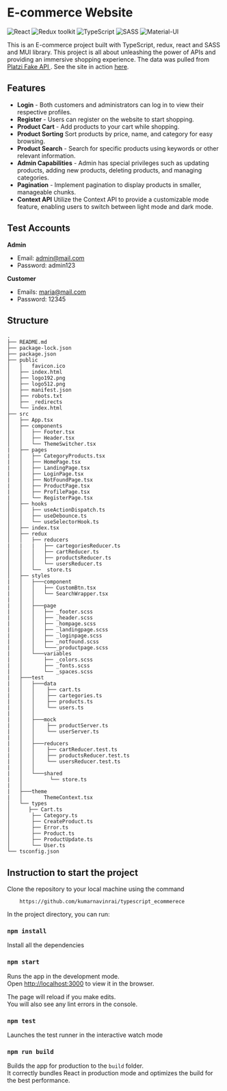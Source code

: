 # E-commerce Website

![React](https://img.shields.io/badge/React-v.18-blue)
![Redux toolkit](https://img.shields.io/badge/RTK-v.1-purple)
![TypeScript](https://img.shields.io/badge/TypeScript-v.4-green)
![SASS](https://img.shields.io/badge/SASS-v.1-hotpink)
![Material-UI](https://img.shields.io/badge/MUI-v5-orange)

This is an E-commerce project built with TypeScript, redux, react and SASS and MUI library. This project is all about unleashing the power of APIs and providing an immersive shopping experience. The data was pulled from [Platzi Fake API ](https://fakeapi.platzi.com/). See the site in action [here](https://shop-goodies.netlify.app/).

## Features

* <b>Login</b> - Both customers and administrators can log in to view their respective profiles.
* <b>Register</b> - Users can register on the website to start shopping.
* <b>Product Cart</b> - Add products to your cart while shopping.
* <b>Product Sorting</b> Sort products by price, name, and category for easy browsing.
* <b>Product Search</b> - Search for specific products using keywords or other relevant information.
* <b>Admin Capabilities</b> - Admin has special privileges such as updating products, adding new products, deleting products, and managing categories.
* <b>Pagination</b> - Implement pagination to display products in smaller, manageable chunks.
* <b>Context API</b> Utilize the Context API to provide a customizable mode feature, enabling users to switch between light mode and dark mode.

## Test Accounts

<b>Admin</b>
* Email: admin@mail.com 
* Password: admin123

<b>Customer</b>
* Emails: maria@mail.com 
* Password: 12345

## Structure

```
.
├── README.md
├── package-lock.json
├── package.json
├── public
│   │   favicon.ico
│   ├── index.html
│   ├── logo192.png
│   ├── logo512.png
│   ├── manifest.json
│   ├── robots.txt
│   ├── _redirects
│   └── index.html
├── src
│   ├── App.tsx
│   ├── components
│   │   ├── Footer.tsx
│   │   ├── Header.tsx
│   │   └── ThemeSwitcher.tsx
|   ├── pages
|   │   ├── CategoryProducts.tsx
|   │   ├── HomePage.tsx
|   │   ├── LandingPage.tsx
|   │   ├── LoginPage.tsx
|   │   ├── NotFoundPage.tsx
|   │   ├── ProductPage.tsx
|   │   ├── ProfilePage.tsx
|   │   └── RegisterPage.tsx
│   ├── hooks
│   │   ├── useActionDispatch.ts
│   │   ├── useDebounce.ts
│   │   └── useSelectorHook.ts
│   ├── index.tsx
│   ├── redux
│   │   ├── reducers
|   |   |   ├── cartegoriesReducer.ts
│   │   │   ├── cartReducer.ts
│   │   │   ├── productsReducer.ts
│   │   │   └── usersReducer.ts
│   │   └──  store.ts  
│   ├── styles
|   │   ├───component
|   │   │   ├── CustomBtn.tsx
|   │   │   └── SearchWrapper.tsx
|   │   │
|   │   ├───page
|   │   │   ├── _footer.scss
|   │   │   ├── _header.scss   
|   │   │   ├── _hompage.scss
|   │   │   ├── _landingpage.scss
|   │   │   ├── _loginpage.scss
|   │   │   ├── _notfound.scss
|   │   │   └───_productpage.scss
|   │   └───variables
|   │       ├── _colors.scss
|   │       ├── _fonts.scss
|   │       └── _spaces.scss
|   ├───test
|   │   ├───data
|   │   │    ├── cart.ts
|   │   │    ├── cartegories.ts
|   │   │    ├── products.ts
|   │   │    └── users.ts
|   │   │
|   │   ├───mock
|   │   │    ├── productServer.ts
|   │   │    └── userServer.ts
|   │   │
|   │   ├───reducers
|   │   │    ├── cartReducer.test.ts
|   │   │    ├── productsReducer.test.ts
|   │   │    └── usersReducer.test.ts
|   │   │
|   │   └───shared
|   │         └── store.ts
|   │
|   ├───theme
|   │       ThemeContext.tsx
│   └── types
│      ├── Cart.ts
│       ├── Category.ts
│       ├── CreateProduct.ts
│       ├── Error.ts
│       ├── Product.ts
│       ├── ProductUpdate.ts
│       └── User.ts
└── tsconfig.json
```

## Instruction to start the project
Clone the repository to your local machine using the command 

```
    https://github.com/kumarnavinrai/typescript_ecommerece
```

In the project directory, you can run:

### `npm install`

Install all the dependencies

### `npm start`

Runs the app in the development mode.\
Open [http://localhost:3000](http://localhost:3000) to view it in the browser.

The page will reload if you make edits.\
You will also see any lint errors in the console.

### `npm test`

Launches the test runner in the interactive watch mode

### `npm run build`

Builds the app for production to the `build` folder.\
It correctly bundles React in production mode and optimizes the build for the best performance.
